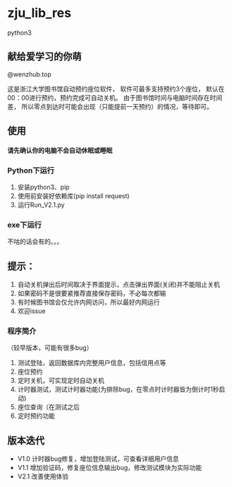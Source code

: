 # zju_lib_res
python3

## 献给爱学习的你萌
@wenzhub.top

这是浙江大学图书馆自动预约座位软件，
软件可最多支持预约3个座位，
默认在00：00进行预约，预约完成可自动关机。
由于图书馆时间与电脑时间存在时间差，
所以零点到达时可能会出现（只能提前一天预约）的情况，等待即可。

## 使用

#### 请先确认你的电脑不会自动休眠或睡眠

### Python下运行
1. 安装python3、pip
2. 使用前安装好依赖库(pip install request)
3. 运行Run_V2.1.py

### exe下运行
不咕的话会有的。。。

## 提示：
1. 自动关机弹出后时间取决于界面提示，点击弹出界面(关闭)并不能阻止关机
2. 如果密码不是很要紧推荐直接保存密码，不必每次都输
3. 有时候图书馆会仅允许内网访问，所以最好内网运行
4. 欢迎issue

   

### 程序简介
（较早版本，可能有很多bug）
1. 测试登陆，返回数据库内完整用户信息，包括信用点等
2. 座位预约
3. 定时关机，可实现定时自动关机
4. 计时器测试，测试计时器功能(为排除bug，在零点时计时器皆为倒计时1秒启动)
5. 座位查询（在测试之后
6. 定时预约功能


## 版本迭代
- V1.0 计时器bug修复，增加登陆测试，可查看详细用户信息
- V1.1 增加验证码，修复座位信息输出bug，修改测试模块为实际功能
- V2.1 改善使用体验
